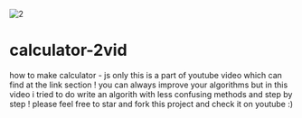 ![2](https://user-images.githubusercontent.com/53148716/132087767-4a6a1d6d-e5f3-49b6-b18a-43bae827f888.png)
# calculator-2vid
how to make calculator - js only
this is a part of youtube video which can find at the link section ! 
you can always improve your algorithms but in this video i tried to do write an algorith with less confusing methods and step by step ! 
please feel free to star and fork this project and check it on youtube :)
